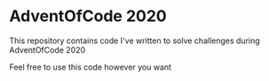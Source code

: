 # AdventOfCode 2020
This repository contains code I've written to solve challenges during AdventOfCode 2020

Feel free to use this code however you want